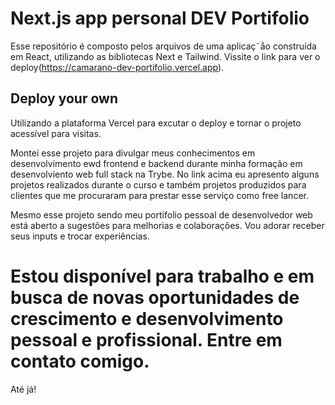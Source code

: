 # Next.js app personal DEV Portifolio

Esse repositório é composto pelos arquivos de uma aplicaç˜åo construída em React, utilizando as bibliotecas Next e Tailwind. Vissite o link para ver o deploy(https://camarano-dev-portifolio.vercel.app).

## Deploy your own

Utilizando a plataforma Vercel para excutar o deploy e tornar o projeto acessível para visitas.

Montei esse projeto para divulgar meus conhecimentos em desenvolvimento ewd frontend e backend durante minha formação em desenvolviento web full stack na Trybe.
No link acima eu apresento alguns projetos realizados durante o curso e também projetos produzidos para clientes que me procuraram para prestar esse serviço como free lancer.

Mesmo esse projeto sendo meu portifolio pessoal de desenvolvedor web está aberto a sugestões para melhorias e colaborações. Vou adorar receber seus inputs e trocar experiências.

# Estou disponível para trabalho e em busca de novas oportunidades de crescimento e desenvolvimento pessoal e profissional. Entre em contato comigo.
Até já!
